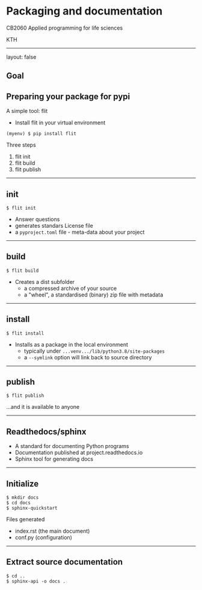 <script type="text/javascript"
  src="https://cdn.mathjax.org/mathjax/latest/MathJax.js?config=TeX-AMS-MML_HTMLorMML">
</script>
# Packaging and documentation

CB2060 Applied programming for life sciences

KTH

---
layout: false

## Goal



## Preparing your package for pypi

A simple tool: flit

* Install flit in your virtual environment

```
(myenv) $ pip install flit
```

Three steps

1. flit init
2. flit build
3. flit publish

---

## init

~~~
$ flit init
~~~

* Answer questions
* generates standars License file
* a `pyproject.toml` file - meta-data about your project

---

## build

~~~
$ flit build
~~~

* Creates a dist subfolder
    - a compressed archive of your source
    - a "wheel", a standardised (binary) zip file with metadata


---
## install

~~~
$ flit install
~~~

* Installs as a package in the local environment
    - typically under `...venv.../lib/python3.8/site-packages`
    - a `--symlink` option will link back to source directory


---

## publish

~~~
$ flit publish
~~~

...and it is available to anyone

---

## Readthedocs/sphinx

* A standard for documenting Python programs
* Documentation published at project.readthedocs.io
* Sphinx tool for generating docs


---

## Initialize

~~~
$ mkdir docs
$ cd docs
$ sphinx-quickstart
~~~

Files generated

* index.rst (the main document)
* conf.py (configuration)


---

## Extract source documentation

~~~
$ cd ..
$ sphinx-api -o docs .
~~~
